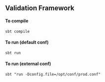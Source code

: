 ## Validation Framework

#### To compile

```
sbt compile
```

#### To run (default conf)

```
sbt run
```

#### To run (external conf)

```
sbt "run -Dconfig.file=/opt/conf/prod.conf"
```
